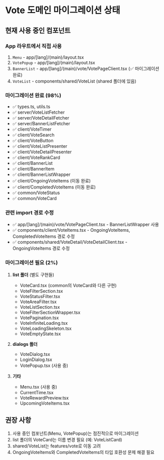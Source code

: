 # Vote 도메인 마이그레이션 상태

## 현재 사용 중인 컴포넌트

### App 라우트에서 직접 사용
1. `Menu` - app/[lang]/(main)/layout.tsx
2. `VotePopup` - app/[lang]/(main)/layout.tsx  
3. `BannerList` - app/[lang]/(main)/vote/VotePageClient.tsx (✅ 마이그레이션 완료)
4. `VoteList` - components/shared/VoteList (shared 폴더에 있음)

### 마이그레이션 완료 (98%)
- ✅ types.ts, utils.ts
- ✅ server/VoteListFetcher
- ✅ server/VoteDetailFetcher
- ✅ server/BannerListFetcher
- ✅ client/VoteTimer
- ✅ client/VoteSearch
- ✅ client/VoteButton
- ✅ client/VoteListPresenter
- ✅ client/VoteDetailPresenter
- ✅ client/VoteRankCard
- ✅ client/BannerList
- ✅ client/BannerItem
- ✅ client/BannerListWrapper
- ✅ client/OngoingVoteItems (이동 완료)
- ✅ client/CompletedVoteItems (이동 완료)
- ✅ common/VoteStatus
- ✅ common/VoteCard

### 관련 import 경로 수정
- ✅ app/[lang]/(main)/vote/VotePageClient.tsx - BannerListWrapper 사용
- ✅ components/client/VoteItems.tsx - OngoingVoteItems, CompletedVoteItems 경로 수정
- ✅ components/shared/VoteDetail/VoteDetailClient.tsx - OngoingVoteItems 경로 수정

### 마이그레이션 필요 (2%)
1. **list 폴더** (별도 구현들)
   - VoteCard.tsx (common의 VoteCard와 다른 구현)
   - VoteFilterSection.tsx
   - VoteStatusFilter.tsx
   - VoteAreaFilter.tsx
   - VoteListSection.tsx
   - VoteFilterSectionWrapper.tsx
   - VotePagination.tsx
   - VoteInfiniteLoading.tsx
   - VoteLoadingSkeleton.tsx
   - VoteEmptyState.tsx

2. **dialogs 폴더**
   - VoteDialog.tsx
   - LoginDialog.tsx
   - VotePopup.tsx (사용 중)

3. **기타**
   - Menu.tsx (사용 중)
   - CurrentTime.tsx
   - VoteRewardPreview.tsx
   - UpcomingVoteItems.tsx

## 권장 사항
1. 사용 중인 컴포넌트(Menu, VotePopup)는 점진적으로 마이그레이션
2. list 폴더의 VoteCard는 이름 변경 필요 (예: VoteListCard)
3. shared/VoteList는 features/vote로 이동 고려
4. OngoingVoteItems와 CompletedVoteItems의 타입 호환성 문제 해결 필요 